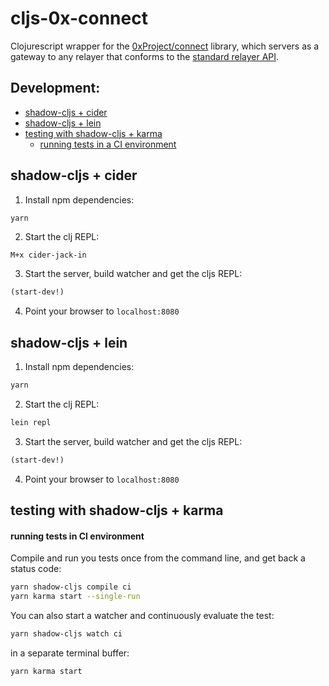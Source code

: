 # cljs-0x-connect

Clojurescript wrapper for the [0xProject/connect](https://github.com/0xProject/0x-monorepo/tree/development/packages/connect) library, which servers as a gateway to any relayer that conforms to the [standard relayer API](https://github.com/0xProject/standard-relayer-api).

## Development:

- [shadow-cljs + cider](#cider)
- [shadow-cljs + lein](#lein)
- [testing with shadow-cljs + karma](#karma)
  - [running tests in a CI environment](#ci)

## <a name="cider">shadow-cljs + cider

1) Install npm dependencies:

```bash
yarn
```

2) Start the clj REPL:

```emacs
M+x cider-jack-in
```

3) Start the server, build watcher and get the cljs REPL:

```clojure
(start-dev!)
```

4) Point your browser to `localhost:8080`

## <a name="lein">shadow-cljs + lein

1) Install npm dependencies:

```bash
yarn
```

2) Start the clj REPL:

```bash
lein repl
```

3) Start the server, build watcher and get the cljs REPL:

```clojure
(start-dev!)
```

4) Point your browser to `localhost:8080`

## <a name="karma">testing with shadow-cljs + karma

#### <a name="ci"> running tests in CI environment

Compile and run you tests once from the command line, and get back a status code:

```bash
yarn shadow-cljs compile ci
yarn karma start --single-run
```

You can also start a watcher and continuously evaluate the test:

```bash
yarn shadow-cljs watch ci
```

in a separate terminal buffer:

```bash
yarn karma start
```
